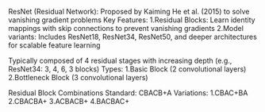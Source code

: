 ResNet (Residual Network):
Proposed by Kaiming He et al. (2015) to solve vanishing gradient problems
Key Features:
1.Residual Blocks: Learn identity mappings with skip connections to prevent vanishing gradients
2.Model variants: Includes ResNet18, ResNet34, ResNet50, and deeper architectures for scalable feature learning

Typically composed of 4 residual stages with increasing depth (e.g., ResNet34: 3, 4, 6, 3 blocks)
Types:
1.Basic Block (2 convolutional layers)
2.Bottleneck Block (3 convolutional layers)

Residual Block Combinations
Standard: CBACB+A
Variations:
1.CBAC+BA
2.CBACBA+
3.ACBACB+
4.BACBAC+
